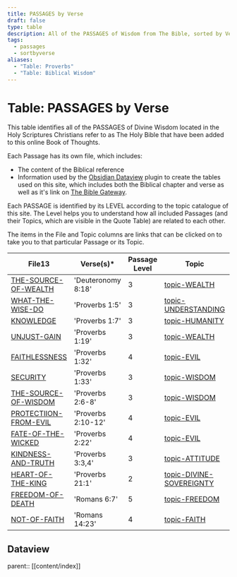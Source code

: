 ```yaml
---
title: PASSAGES by Verse
draft: false
type: table
description: All of the PASSAGES of Wisdom from The Bible, sorted by Verse.
tags:
  - passages
  - sortbyverse
aliases:
  - "Table: Proverbs"
  - "Table: Biblical Wisdom"
---
```

# Table: PASSAGES by Verse
This table identifies all of the PASSAGES of Divine Wisdom located in the Holy Scriptures Christians refer to as The Holy Bible that have been added to this online Book of Thoughts.

Each Passage has its own file, which includes:
- The content of the Biblical reference
- Information used by the [Obsidian Dataview](https://blacksmithgu.github.io/obsidian-dataview/) plugin to create the tables used on this site, which includes both the Biblical chapter and verse as well as it's link on [The Bible Gateway](https://www.biblegateway.com/).

Each PASSAGE is identified by its LEVEL according to the topic catalogue of this site. The Level helps you to understand how all included Passages (and their Topics, which are visible in the Quote Table) are related to each other.

The items in the File and Topic columns are links that can be clicked on to take you to that particular Passage or its Topic.

|File13|Verse(s)*|Passage Level|Topic|Topic Level|
|---|---|---|---|---|
|[THE-SOURCE-OF-WEALTH](/BIBLE/Deut/THE-SOURCE-OF-WEALTH.md)|'Deuteronomy 8:18'|3|[topic-WEALTH](/TOPICS/topic-WEALTH.md)|3|
|[WHAT-THE-WISE-DO](/BIBLE/Prov/WHAT-THE-WISE-DO.md)|'Proverbs 1:5'|3|[topic-UNDERSTANDING](/TOPICS/topic-UNDERSTANDING.md)|3|
|[KNOWLEDGE](/BIBLE/Prov/KNOWLEDGE.md)|'Proverbs 1:7'|3|[topic-HUMANITY](/TOPICS/topic-HUMANITY.md)|3|
|[UNJUST-GAIN](/BIBLE/Prov/UNJUST-GAIN.md)|'Proverbs 1:19'|3|[topic-WEALTH](/TOPICS/topic-WEALTH.md)|3|
|[FAITHLESSNESS](/BIBLE/Prov/FAITHLESSNESS.md)|'Proverbs 1:32'|4|[topic-EVIL](/TOPICS/topic-EVIL.md)|4|
|[SECURITY](/BIBLE/Prov/SECURITY.md)|'Proverbs 1:33'|3|[topic-WISDOM](/TOPICS/topic-WISDOM.md)|3|
|[THE-SOURCE-OF-WISDOM](/BIBLE/Prov/THE-SOURCE-OF-WISDOM.md)|'Proverbs 2:6-8'|3|[topic-WISDOM](/TOPICS/topic-WISDOM.md)|3|
|[PROTECTIION-FROM-EVIL](/BIBLE/Prov/PROTECTIION-FROM-EVIL.md)|'Proverbs 2:10-12'|4|[topic-EVIL](/TOPICS/topic-EVIL.md)|4|
|[FATE-OF-THE-WICKED](/BIBLE/Prov/FATE-OF-THE-WICKED.md)|'Proverbs 2:22'|4|[topic-EVIL](/TOPICS/topic-EVIL.md)|4|
|[KINDNESS-AND-TRUTH](/BIBLE/Prov/KINDNESS-AND-TRUTH.md)|'Proverbs 3:3,4'|3|[topic-ATTITUDE](/TOPICS/topic-ATTITUDE.md)|3|
|[HEART-OF-THE-KING](/BIBLE/Prov/HEART-OF-THE-KING.md)|'Proverbs 21:1'|2|[topic-DIVINE-SOVEREIGNTY](/TOPICS/topic-DIVINE-SOVEREIGNTY.md)|2|
|[FREEDOM-OF-DEATH](/BIBLE/Roma/FREEDOM-OF-DEATH.md)|'Romans 6:7'|5|[topic-FREEDOM](/TOPICS/topic-FREEDOM.md)|5|
|[NOT-OF-FAITH](/BIBLE/Roma/NOT-OF-FAITH.md)|'Romans 14:23'|4|[topic-FAITH](/TOPICS/topic-FAITH.md)|4|

## Dataview
parent:: [[content/index]]